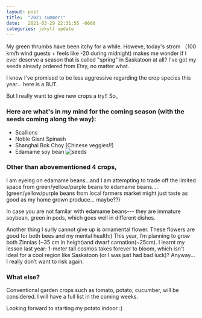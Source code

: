 ```yaml
---
layout: post
title:  "2021 summer!"
date:   2021-03-29 22:31:55 -0600
categories: jekyll update
---
```


My green thrumbs have been itchy for a while. Howeve, today's strom （100 km/h wind guests + feels like -20 during midnight) makes me wonder if I ever deserve a season that is called "spring" in Saskatoon at all? I've got my seeds already ordered from Etsy, no matter what. 

I know I've promised to be less aggressive regarding the crop species this year... here is a BUT. 

But I really want to give new crops a try!! So,,

### Here are what's in my mind for the coming season (with the seeds coming along the way):

* Scallions
* Noble Giant Spinash
* Shanghai Bok Choy (Chinese veggies!!)
* Edamame soy bean 
![seeds](https://user-images.githubusercontent.com/79727789/115077288-041cc780-9ebb-11eb-9e5b-9438f84e3c3d.jpeg)

### Other than abovementioned 4 crops,

I am eyeing on edamame beans...and I am attempting to trade off the limited space from  green/yellow/purple beans to edamame beans.... (green/yellow/purple beans from local farmers market might just taste as good as my home grown produce... maybe??)

In case you are not familar with edamame beans--- they are immature soybean, green in pods, which goes well in different dishes. 

Another thing I surly cannot give up is ornamental flower. These flowers are good for both bees and my mental health:) This year, I’m planning to grow both Zinnias (~35 cm in height)and dwarf carnation(~25cm). I learnt my lesson last year: 1-meter tall cosmos takes forever to bloom, which isn't ideal for a cool region like Saskatoon (or I was just had bad luck)? Anyway... I really don’t want to risk again.

### What else? 
Conventional garden crops such as tomato, potato, cucumber, will be considered. I will have a full list in the coming weeks. 

Looking forward to starting my potato indoor  :)
